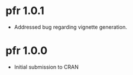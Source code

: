 # pfr 1.0.1

* Addressed bug regarding vignette generation.

# pfr 1.0.0

* Initial submission to CRAN
